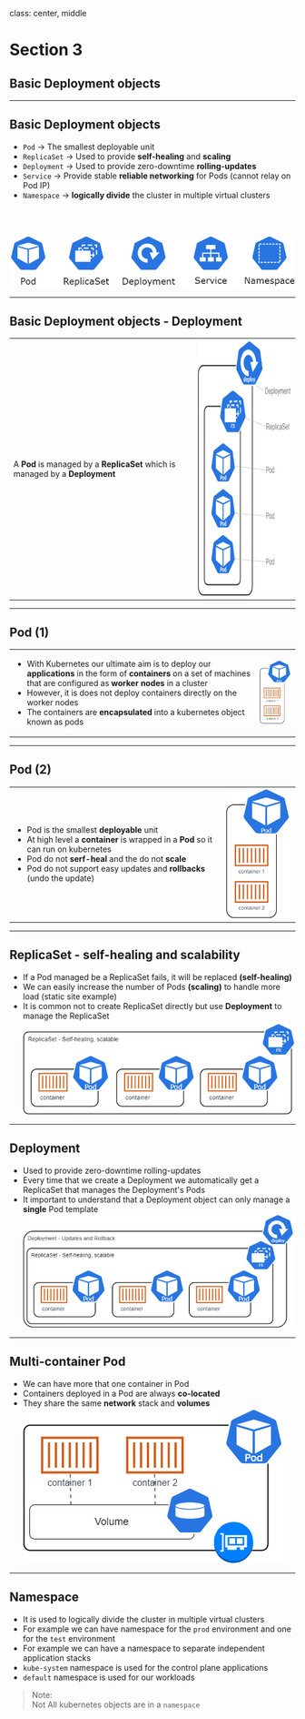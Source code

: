 class: center, middle
# Section 3  
## Basic Deployment objects  

---

## Basic Deployment objects
 - `Pod` -> The smallest deployable unit
 - `ReplicaSet` -> Used to provide **self-healing** and **scaling**
 - `Deployment` -> Used to provide zero-downtime **rolling-updates**
 - `Service`    -> Provide stable **reliable networking** for Pods (cannot relay on Pod IP)
 - `Namespace`  -> **logically divide** the cluster in multiple virtual clusters
<br>  
<br>  

![img_width_90](images/k8s_drawio_icons_02.png)


---

## Basic Deployment objects - Deployment 
<table style="width:100%">
  <tr>
    <td>A <b>Pod</b> is managed by a <b>ReplicaSet</b> which is managed by a <b>Deployment</b></td>
    <td><img src="images/k8s_drawio_icons_02-Page-2.png" height="450px"></td>
  </tr>
</table>  

---

## Pod (1) 

<table>
  <tr>
    <td> 
        <ul>
          <li>With Kubernetes our ultimate aim is to deploy our <b>applications</b> in the form of <b>containers</b> on a set of machines that are configured as <b>worker nodes</b> in a cluster</li>
          <li>However, it is does not deploy containers directly on the worker nodes</li>
          <li>The containers are <b>encapsulated</b> into a kubernetes object known as pods</li>
        </ul> 
    </td>
    <td><img src="images/k8s_drawio_icons_02-Page-3.png"></td>
  </tr>
</table>
  
---

## Pod (2)

<table>
  <tr>
    <td> 
      <ul>
        <li>Pod is the smallest <b>deployable</b> unit</li>
        <li>At high level a <b>container</b> is wrapped in a <b>Pod</b> so it can run on kubernetes</li>
        <li>Pod do not <b>serf-heal</b> and the do not <b>scale</b></li>
        <li>Pod do not support easy updates and <b>rollbacks</b> (undo the update)</li>
      </ul> 
    </td>
    <td><img src="images/k8s_drawio_icons_02-Page-3.png"></td>
  </tr>
</table>
  
---

## ReplicaSet - self-healing and scalability
 - If a Pod managed be a ReplicaSet fails, it will be replaced **(self-healing)**
 - We can easily increase the number of Pods **(scaling)** to handle more load (static site example)
 - It is common not to create ReplicaSet directly but use **Deployment** to manage the ReplicaSet
![img_width_90](images/k8s_drawio_icons_02-Page-4.png)  

---

## Deployment
 - Used to provide zero-downtime rolling-updates
 - Every time that we create a Deployment we automatically get a ReplicaSet that manages the Deployment's Pods
 - It important to understand that a Deployment object can only manage a **single** Pod template
![img_width_90](images/k8s_drawio_icons_02-Page-5.png)  
  
---

## Multi-container Pod 
 - We can have more that one container in Pod
 - Containers deployed in a Pod are always **co-located** 
 - They share the same **network** stack and **volumes**
![img_width_70](images/k8s_drawio_icons_02-Page-6.png) 
  
---
## Namespace
 - It is used to logically divide the cluster in multiple virtual clusters
 - For example we can have namespace for the `prod` environment and one for the `test` environment
 - For example we can have a namespace to separate independent application stacks
 - `kube-system` namespace is used for the control plane applications
 - `default` namespace is used for our workloads

 > Note:  
 > Not All kubernetes objects are in a `namespace`
